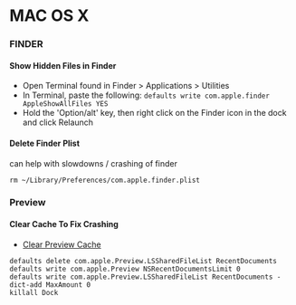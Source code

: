 # MAC OS X

### FINDER

#### Show Hidden Files in Finder

- Open Terminal found in Finder > Applications > Utilities
- In Terminal, paste the following:
  `defaults write com.apple.finder AppleShowAllFiles YES`
- Hold the 'Option/alt' key, then right click on the Finder icon in the dock
  and click Relaunch

#### Delete Finder Plist

can help with slowdowns / crashing of finder

```console
rm ~/Library/Preferences/com.apple.finder.plist
```

### Preview

#### Clear Cache To Fix Crashing

- [Clear Preview Cache](https://becomethesolution.com/blogs/mac/mac-clear-preview-cache)

```console
defaults delete com.apple.Preview.LSSharedFileList RecentDocuments
defaults write com.apple.Preview NSRecentDocumentsLimit 0
defaults write com.apple.Preview.LSSharedFileList RecentDocuments -dict-add MaxAmount 0
killall Dock
```
